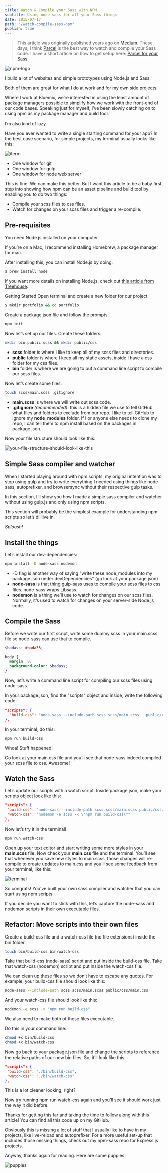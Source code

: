 ```yaml
---
title: Watch & Compile your Sass with NPM
subtitle: Using node-sass for all your Sass things
date: 2015-07-17
path: "/watch-compile-sass-npm"
publish: true
---
```


> This article was originally published years ago on [Medium](https://medium.com/@brianhan/watch-compile-your-sass-with-npm-9ba2b878415b).
> These days, I think [Parcel](https://parceljs.org/) is the best way to watch and compile your Sass code.
> I have a short article on how to get setup here: [Parcel for your Sass](/parcel-for-your-sass)

![npm-logo](https://cdn-images-1.medium.com/max/800/1*0fr3PbT2XqjsMD52sc2-NQ.png)

I build a lot of websites and simple prototypes using Node.js and Sass.

Both of them are great for what I do at work and for my own side projects.

Where I work at Bluemix, we’re interested in using the least amount of package managers possible to simplify how we work with the front-end of our code bases. Speaking just for myself, I’ve been slowly catching on to using npm as my package manager and build tool.

I’m also kind of lazy.

Have you ever wanted to write a single starting command for your app? In the best case scenario, for simple projects, my terminal usually looks like this:

![iterm](https://cdn-images-1.medium.com/max/800/1*jldAraopNj972njyWe71Fg.png)

- One window for git
- One window for gulp
- One window for node web server

This is fine. We can make this better. But I want this article to be a baby first step into showing how npm can be an asset pipeline and build tool by enabling you to do two things:

- Compile your scss files to css files.
- Watch for changes on your scss files and trigger a re-compile.

## Pre-requisites

You need Node.js installed on your computer.

If you’re on a Mac, I recommend installing Homebrew, a package manager for mac.

After installing this, you can install Node.js by doing:

```bash
$ brew install node
```

If you want more details on installing Node.js, check out [this article from Treehouse](http://blog.teamtreehouse.com/install-node-js-npm-mac).

Getting Started Open terminal and create a new folder for our project.

```bash
$ mkdir portfolio && cd portfolio
```

Create a package.json file and follow the prompts.

```bash
npm init
```

Now let’s set up our files. Create these folders:

```bash
mkdir bin public scss && mkdir public/css
```

- **scss** folder is where I like to keep all of my scss files and directories.
- **public** folder is where I keep all my static assets, inside I have a css folder for my css files.
- **bin** folder is where we are going to put a command line script to compile our scss files.

Now let’s create some files:

```bash
touch scss/main.scss .gitignore
```

- **main.scss** is where we will write out scss code.
- **.gitignore** _(recommended)_: this is a hidden file we use to tell GitHub what files and folders to exclude from our repo. I like to tell GitHub to ignore my **node_modules** folder. If I or anyone else needs to clone my repo, I can tell them to npm install based on the packages in package.json.

Now your file structure should look like this:

![your-file-structure-should-look-like-this](https://cdn-images-1.medium.com/max/800/1*21kxMu-JL__TXtFo5QLzJw.png)

## Simple Sass compiler and watcher

When I started playing around with npm scripts, my original intention was to stop using gulp and try to write everything I needed using things like node-sass, autoprefixer, and browsersync without their respective gulp tasks.

In this section, I’ll show you how I made a simple sass compiler and watcher without using gulp.js and only using npm scripts.

This section will probably be the simplest example for understanding npm scripts so let’s diiiiive in.

_Sploosh!_

## Install the things

Let’s install our dev-dependencies:

```bash
npm install -D node-sass nodemon
```

- -D flag is another way of saying "write these node_modules into my package.json under devDependencies" (go look at your package.json)
- **node-sass** is that thing gulp-sass uses to compile your scss files to css files. node-sass wraps Libsass.
- **nodemon** is a thing we’ll use to watch for changes on our scss files. Normally, it’s used to watch for changes on your server-side Node.js code.

## Compile the Sass

Before we write our first script, write some dummy scss in your main.scss file so node-sass can use that to compile.

```scss
$badass: #bada55;

body {
  margin: 0;
  background-color: $badass;
}
```

Now, let’s write a command line script for compiling our scss files using node-sass.

In your package.json, find the "scripts" object and inside, write the following code:

```json
"scripts": {
  "build-css": "node-sass --include-path scss scss/main.scss   public/css/main.css"
},
```

In your terminal, do this:

```bash
npm run build-css
```

Whoa! Stuff happened!

Go look at your main.css file and you’ll see that node-sass indeed compiled your scss file to css. Awesome!

## Watch the Sass

Let’s update our scripts with a watch script. Inside package.json, make your scripts object look like this:

```json
"scripts": {
 "build-css": "node-sass --include-path scss scss/main.scss public/css/main.css",
 "watch-css": "nodemon -e scss -x \"npm run build-css\""
},
```

Now let’s try it in the terminal!

```bash
npm run watch-css
```

Open up your text editor and start writing some more styles in your **main.scss** file. Now check your **main.css** file and the terminal. You’ll see that whenever you save new styles to main.scss, those changes will re-compile to create updates to main.css and you’ll see some feedback from your terminal, like this:

![terminal](https://cdn-images-1.medium.com/max/800/1*f6Uw8hOunC31odya6Uk4Lw.png)

So congrats! You’ve built your own sass compiler and watcher that you can start using npm scripts.

If you decide you want to stick with this, let’s capture the node-sass and nodemon scripts in their own executable files.

## Refactor: Move scripts into their own files

Create a build-css file and a watch-css file (no file extensions) inside the bin folder.

```bash
touch bin/build-css bin/watch-css
```

Take that build-css (node-sass) script and put inside the build-css file.
Take that watch-css (nodemon) script and put inside the watch-css file.

We can clean up these files so we don’t have to escape any quotes. For example, your build-css file should look like this:

```bash
node-sass --include-path scss scss/main.scss public/css/main.css
```

And your watch-css file should look like this:

```bash
nodemon -e scss -x "npm run build-css"
```

We also need to make both of these files executable.

Do this in your command line:

```bash
chmod +x bin/build-css
chmod +x bin/watch-css
```

Now go back to your package.json file and change the scripts to reference the relative paths of our new bin files. So, it’ll look like this:

```json
"scripts": {
 "build-css": "./bin/build-css",
 "watch-css": "./bin/watch-css"
},
```

This is a lot cleaner looking, right?

Now try running npm run watch-css again and you’ll see it should work just the way it did before.

Thanks for getting this far and taking the time to follow along with this article! You can find all this code up on my GitHub.

Obviously this is missing a lot of stuff that I usually like to have in my projects, like live-reload and autoprefixer. For a more useful set-up that includes those missing things, check out my npm-sass repo for Express.js projects.

Anyway, thanks again for reading. Here are some puppies.

![puppies](https://cdn-images-1.medium.com/max/800/1*l_I1sL8XOWAr_3kjmjMf2w.gif)
